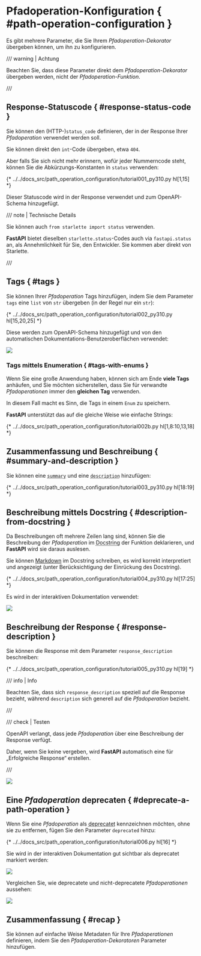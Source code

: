 # Pfadoperation-Konfiguration { #path-operation-configuration }

Es gibt mehrere Parameter, die Sie Ihrem *Pfadoperation-Dekorator* übergeben können, um ihn zu konfigurieren.

/// warning | Achtung

Beachten Sie, dass diese Parameter direkt dem *Pfadoperation-Dekorator* übergeben werden, nicht der *Pfadoperation-Funktion*.

///

## Response-Statuscode { #response-status-code }

Sie können den (HTTP-)`status_code` definieren, der in der Response Ihrer *Pfadoperation* verwendet werden soll.

Sie können direkt den `int`-Code übergeben, etwa `404`.

Aber falls Sie sich nicht mehr erinnern, wofür jeder Nummerncode steht, können Sie die Abkürzungs-Konstanten in `status` verwenden:

{* ../../docs_src/path_operation_configuration/tutorial001_py310.py hl[1,15] *}

Dieser Statuscode wird in der Response verwendet und zum OpenAPI-Schema hinzugefügt.

/// note | Technische Details

Sie können auch `from starlette import status` verwenden.

**FastAPI** bietet dieselben `starlette.status`-Codes auch via `fastapi.status` an, als Annehmlichkeit für Sie, den Entwickler. Sie kommen aber direkt von Starlette.

///

## Tags { #tags }

Sie können Ihrer *Pfadoperation* Tags hinzufügen, indem Sie dem Parameter `tags` eine `list` von `str` übergeben (in der Regel nur ein `str`):

{* ../../docs_src/path_operation_configuration/tutorial002_py310.py hl[15,20,25] *}

Diese werden zum OpenAPI-Schema hinzugefügt und von den automatischen Dokumentations-Benutzeroberflächen verwendet:

<img src="/img/tutorial/path-operation-configuration/image01.png">

### Tags mittels Enumeration { #tags-with-enums }

Wenn Sie eine große Anwendung haben, können sich am Ende **viele Tags** anhäufen, und Sie möchten sicherstellen, dass Sie für verwandte *Pfadoperationen* immer den **gleichen Tag** verwenden.

In diesem Fall macht es Sinn, die Tags in einem `Enum` zu speichern.

**FastAPI** unterstützt das auf die gleiche Weise wie einfache Strings:

{* ../../docs_src/path_operation_configuration/tutorial002b.py hl[1,8:10,13,18] *}

## Zusammenfassung und Beschreibung { #summary-and-description }

Sie können eine <abbr title="Zusammenfassung">`summary`</abbr> und eine <abbr title="Beschreibung">`description`</abbr> hinzufügen:

{* ../../docs_src/path_operation_configuration/tutorial003_py310.py hl[18:19] *}

## Beschreibung mittels Docstring { #description-from-docstring }

Da Beschreibungen oft mehrere Zeilen lang sind, können Sie die Beschreibung der *Pfadoperation* im <abbr title="Ein mehrzeiliger String (keiner Variable zugewiesen) als erster Ausdruck in einer Funktion, wird für die Dokumentation derselben verwendet">Docstring</abbr> der Funktion deklarieren, und **FastAPI** wird sie daraus auslesen.

Sie können <a href="https://en.wikipedia.org/wiki/Markdown" class="external-link" target="_blank">Markdown</a> im Docstring schreiben, es wird korrekt interpretiert und angezeigt (unter Berücksichtigung der Einrückung des Docstring).

{* ../../docs_src/path_operation_configuration/tutorial004_py310.py hl[17:25] *}

Es wird in der interaktiven Dokumentation verwendet:

<img src="/img/tutorial/path-operation-configuration/image02.png">

## Beschreibung der Response { #response-description }

Sie können die Response mit dem Parameter `response_description` beschreiben:

{* ../../docs_src/path_operation_configuration/tutorial005_py310.py hl[19] *}

/// info | Info

Beachten Sie, dass sich `response_description` speziell auf die Response bezieht, während `description` sich generell auf die *Pfadoperation* bezieht.

///

/// check | Testen

OpenAPI verlangt, dass jede *Pfadoperation* über eine Beschreibung der Response verfügt.

Daher, wenn Sie keine vergeben, wird **FastAPI** automatisch eine für „Erfolgreiche Response“ erstellen.

///

<img src="/img/tutorial/path-operation-configuration/image03.png">

## Eine *Pfadoperation* deprecaten { #deprecate-a-path-operation }

Wenn Sie eine *Pfadoperation* als <abbr title="veraltet, obsolet: Es soll nicht mehr verwendet werden">deprecatet</abbr> kennzeichnen möchten, ohne sie zu entfernen, fügen Sie den Parameter `deprecated` hinzu:

{* ../../docs_src/path_operation_configuration/tutorial006.py hl[16] *}

Sie wird in der interaktiven Dokumentation gut sichtbar als deprecatet markiert werden:

<img src="/img/tutorial/path-operation-configuration/image04.png">

Vergleichen Sie, wie deprecatete und nicht-deprecatete *Pfadoperationen* aussehen:

<img src="/img/tutorial/path-operation-configuration/image05.png">

## Zusammenfassung { #recap }

Sie können auf einfache Weise Metadaten für Ihre *Pfadoperationen* definieren, indem Sie den *Pfadoperation-Dekoratoren* Parameter hinzufügen.
